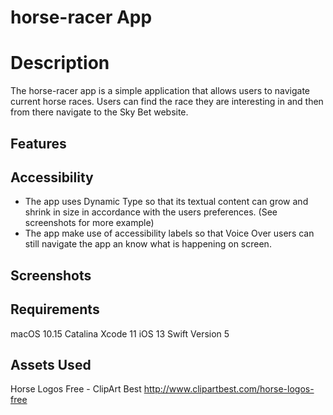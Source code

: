 # horse-racer App

# Description
The horse-racer app is a simple application that allows users to navigate current horse races. Users can find the race they are interesting in and then from there navigate to the Sky Bet website.

## Features

## Accessibility

- The app uses Dynamic Type so that its textual content can grow and shrink in size in accordance with the users preferences. (See screenshots for more example)
- The app make use of accessibility labels so that Voice Over users can still navigate the app an know what is happening on screen.

## Screenshots



## Requirements
macOS 10.15 Catalina
Xcode 11
iOS 13
Swift Version 5

## Assets Used
Horse Logos Free - ClipArt Best
http://www.clipartbest.com/horse-logos-free
